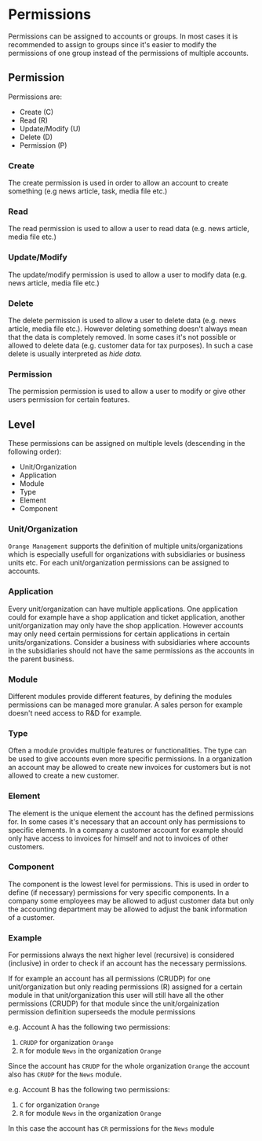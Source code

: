 # Permissions

Permissions can be assigned to accounts or groups. In most cases it is recommended to assign to groups since it's easier to modify the permissions of one group instead of the permissions of multiple accounts. 

## Permission

Permissions are:

* Create (C)
* Read (R)
* Update/Modify (U)
* Delete (D)
* Permission (P)

### Create

The create permission is used in order to allow an account to create something (e.g news article, task, media file etc.)

### Read

The read permission is used to allow a user to read data (e.g. news article, media file etc.)

### Update/Modify

The update/modify permission is used to allow a user to modify data (e.g. news article, media file etc.)

### Delete

The delete permission is used to allow a user to delete data (e.g. news article, media file etc.). However deleting something doesn't always mean that the data is completely removed. In some cases it's not possible or allowed to delete data (e.g. customer data for tax purposes). In such a case delete is usually interpreted as *hide data*.

### Permission

The permission permission is used to allow a user to modify or give other users permission for certain features.

## Level

These permissions can be assigned on multiple levels (descending in the following order):

* Unit/Organization
* Application
* Module
* Type
* Element
* Component

### Unit/Organization

`Orange Management` supports the definition of multiple units/organizations which is especially usefull for organizations with subsidiaries or business units etc. For each unit/organization permissions can be assigned to accounts.

### Application

Every unit/organization can have multiple applications. One application could for example have a shop application and ticket application, another unit/organization may only have the shop application. However accounts may only need certain permissions for certain applications in certain units/organizations. Consider a business with subsidiaries where accounts in the subsidiaries should not have the same permissions as the accounts in the parent business.

### Module

Different modules provide different features, by defining the modules permissions can be managed more granular. A sales person for example doesn't need access to R&D for example.

### Type

Often a module provides multiple features or functionalities. The type can be used to give accounts even more specific permissions. In a organization an account may be allowed to create new invoices for customers but is not allowed to create a new customer. 

### Element

The element is the unique element the account has the defined permissions for. In some cases it's necessary that an account only has permissions to specific elements. In a company a customer account for example should only have access to invoices for himself and not to invoices of other customers.

### Component

The component is the lowest level for permissions. This is used in order to define (if necessary) permissions for very specific components. In a company some employees may be allowed to adjust customer data but only the accounting department may be allowed to adjust the bank information of a customer.

### Example

For permissions always the next higher level (recursive) is considered (inclusive) in order to check if an account has the necessary permissions. 

If for example an account has all permissions (CRUDP) for one unit/organization but only reading permissions (R) assigned for a certain module in that unit/organization this user will still have all the other permissions (CRUDP) for that module since the unit/orgainization permission definition superseeds the module permissions 

e.g. Account A has the following two permissions: 

1. `CRUDP` for organization `Orange`
2. `R` for module `News` in the organization `Orange`

Since the account has `CRUDP` for the whole organization `Orange` the account also has `CRUDP` for the `News` module.

e.g. Account B has the following two permissions:

1. `C` for organization `Orange`
2. `R` for module `News` in the organization `Orange`

In this case the account has `CR` permissions for the `News` module

